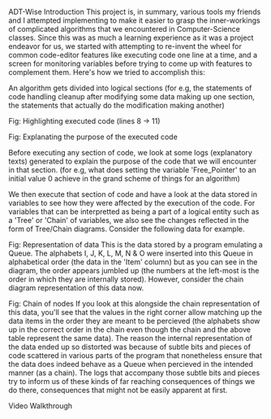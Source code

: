ADT-Wise
Introduction
This project is, in summary, various tools my friends and I attempted implementing to make it easier to grasp the inner-workings of complicated algorithms that we encountered in Computer-Science classes. Since this was as much a learning experience as it was a project endeavor for us, we started with attempting to re-invent the wheel for common code-editor features like executing code one line at a time, and a screen for monitoring variables before trying to come up with features to complement them. Here's how we tried to accomplish this:

An algorithm gets divided into logical sections (for e.g, the statements of code handling cleanup after modifying some data making up one section, the statements that actually do the modification making another)

Fig: Highlighting executed code (lines 8 -> 11)

Fig: Explanating the purpose of the executed code

Before executing any section of code, we look at some logs (explanatory texts) generated to explain the purpose of the code that we will encounter in that section. (for e.g, what does setting the variable 'Free_Pointer' to an initial value 0 achieve in the grand scheme of things for an algorithm)

We then execute that section of code and have a look at the data stored in variables to see how they were affected by the execution of the code. For variables that can be interpretted as being a part of a logical entity such as a 'Tree' or 'Chain' of variables, we also see the changes reflected in the form of Tree/Chain diagrams. Consider the following data for example.

Fig: Representation of data
This is the data stored by a program emulating a Queue. The alphabets I, J, K, L, M, N & O were inserted into this Queue in alphabetical order (the data in the 'Item' column) but as you can see in the diagram, the order appears jumbled up (the numbers at the left-most is the order in which they are internally stored). However, consider the chain diagram representation of this data now.

Fig: Chain of nodes
If you look at this alongside the chain representation of this data, you'll see that the values in the right corner allow matching up the data items in the order they are meant to be percieved (the alphabets show up in the correct order in the chain even though the chain and the above table represent the same data). The reason the internal representation of the data ended up so distorted was because of subtle bits and pieces of code scattered in various parts of the program that nonetheless ensure that the data does indeed behave as a Queue when percieved in the intended manner (as a chain). The logs that accompany those subtle bits and pieces try to inform us of these kinds of far reaching consequences of things we do there, consequences that might not be easily apparent at first.

Video Walkthrough

